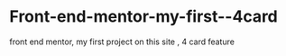 # Front-end-mentor-my-first--4card
front end mentor, my first project on this site , 4 card feature 

